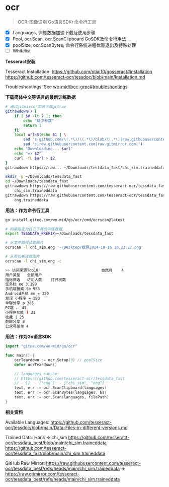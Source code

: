 # ocr

> OCR-图像识别 Go语言SDK+命令行工具

- [x] Languages, 训练数据加速下载及使用步骤
- [x] Pool, ocr.Scan, ocr.ScanClipboard GoSDK及命令行用法
- [x] poolSize, ocr.ScanBytes, 命令行系统进程优雅退出及特殊处理
- [ ] Whitelist

**Tesseract安装**

Tesseract Installation:
https://github.com/otiai10/gosseract#installation<br>
https://github.com/tesseract-ocr/tessdoc/blob/main/Installation.md

Troubleshootings: See [we-mid/bec-grpc#troubleshootings](https://github.com/we-mid/bec-grpc?tab=readme-ov-file#troubleshootings)

**下载简体中文等语言的最新训练数据**

```sh
# 通过gitmirror加速下载gitraw
gitrawdown() {
    if [ $# -lt 2 ]; then
        echo "缺少参数"
        return 1
    fi
    local url=$(echo $1 | \
        sed 's|github.com/\(.*\)/\(.*\)/blob/\(.*\)|raw.githubusercontent.com/\1/\2/refs/heads/\3|g' | \
        sed 's|raw.githubusercontent.com|raw.gitmirror.com|')
    echo "Downloading... $url"
    echo "=> $2"
    curl -fL $url > $2
}
gitrawdown https://raw... ~/Downloads/testdata_fast/chi_sim.traineddata
```

```sh
mkdir -p ~/Downloads/tessdata_fast
cd ~/Downloads/tessdata_fast
gitrawdown https://raw.githubusercontent.com/tesseract-ocr/tessdata_fast/refs/heads/main/chi_sim.traineddata \
    chi_sim.traineddata
gitrawdown https://raw.githubusercontent.com/tesseract-ocr/tessdata_fast/refs/heads/main/eng.traineddata \
    eng.traineddata
```

**用法：作为命令行工具**

```sh
go install gitee.com/we-mid/go/ocr/cmd/ocrscan@latest

# 如果指定为自己下载的训练数据
export TESSDATA_PREFIX=~/Downloads/tessdata_fast

# 从文件路径读取图片
ocrscan -l chi_sim,eng '~/Desktop/截屏2024-10-16 10.23.27.png'

# 从剪切板读取图片
ocrscan -l chi_sim,eng -c

>> 访问来源Top10                            自然月    4
用户类型   全部用户
指标筛选   访问人数    打开次数
任务栏 ee 3,199
手机端搜索 Se 953
Android系统 mm = 320
发现 小程序 = 190
单聊分享 p 385
PC端 ， 41
小程序功能 ) 31
收藏 | 25
群聊分享 8
公众号菜单 4
```

**用法：作为Go语言SDK**

```go
import "gitee.com/we-mid/go/ocr"

func main() {
	ocrTeardown := ocr.Setup(3) // poolSize
	defer ocrTeardown()

	// languages can be:
	// https://github.com/tesseract-ocr/tessdata_fast
	// - []  - ["eng"]  - ["chi_sim", "eng"]
	text, err := ocr.ScanClipboard(languages)
	text, err := ocr.ScanBytes(languages, bs)
	text, err := ocr.Scan(languages, filePath)
}
```

**相关资料**

Available Languages:
https://github.com/tesseract-ocr/tessdoc/blob/main/Data-Files-in-different-versions.md

Trained Data: Hans => chi_sim
https://github.com/tesseract-ocr/tessdata_best/blob/main/chi_sim.traineddata
https://github.com/tesseract-ocr/tessdata_fast/blob/main/chi_sim.traineddata

GitHub Raw Mirror:
https://raw.githubusercontent.com/tesseract-ocr/tessdata_best/refs/heads/main/chi_sim.traineddata
=>
https://raw.gitmirror.com/tesseract-ocr/tessdata_best/refs/heads/main/chi_sim.traineddata
